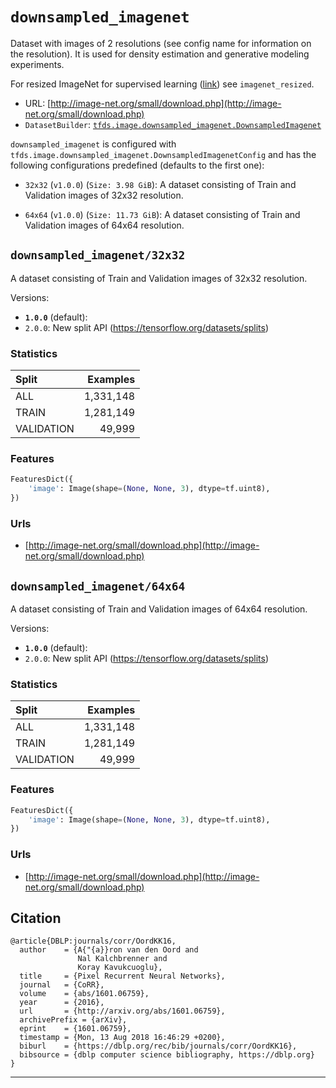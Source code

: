 <div itemscope itemtype="http://schema.org/Dataset">
  <div itemscope itemprop="includedInDataCatalog" itemtype="http://schema.org/DataCatalog">
    <meta itemprop="name" content="TensorFlow Datasets" />
  </div>

  <meta itemprop="name" content="downsampled_imagenet" />
  <meta itemprop="description" content="Dataset with images of 2 resolutions (see config name for information on the resolution).&#10;It is used for density estimation and generative modeling experiments.&#10;&#10;For resized ImageNet for supervised learning ([link](https://patrykchrabaszcz.github.io/Imagenet32/)) see `imagenet_resized`.&#10;&#10;&#10;To use this dataset:&#10;&#10;```python&#10;import tensorflow_datasets as tfds&#10;&#10;ds = tfds.load('downsampled_imagenet', split='train')&#10;for ex in ds.take(4):&#10;  print(ex)&#10;```&#10;&#10;See [the guide](https://www.tensorflow.org/datasets/overview) for more&#10;informations on [tensorflow_datasets](https://www.tensorflow.org/datasets).&#10;&#10;" />
  <meta itemprop="url" content="https://www.tensorflow.org/datasets/catalog/downsampled_imagenet" />
  <meta itemprop="sameAs" content="http://image-net.org/small/download.php" />
  <meta itemprop="citation" content="@article{DBLP:journals/corr/OordKK16,&#10;  author    = {A{&quot;{a}}ron van den Oord and&#10;               Nal Kalchbrenner and&#10;               Koray Kavukcuoglu},&#10;  title     = {Pixel Recurrent Neural Networks},&#10;  journal   = {CoRR},&#10;  volume    = {abs/1601.06759},&#10;  year      = {2016},&#10;  url       = {http://arxiv.org/abs/1601.06759},&#10;  archivePrefix = {arXiv},&#10;  eprint    = {1601.06759},&#10;  timestamp = {Mon, 13 Aug 2018 16:46:29 +0200},&#10;  biburl    = {https://dblp.org/rec/bib/journals/corr/OordKK16},&#10;  bibsource = {dblp computer science bibliography, https://dblp.org}&#10;}&#10;" />
</div>

# `downsampled_imagenet`

Dataset with images of 2 resolutions (see config name for information on the
resolution). It is used for density estimation and generative modeling
experiments.

For resized ImageNet for supervised learning
([link](https://patrykchrabaszcz.github.io/Imagenet32/)) see `imagenet_resized`.

*   URL:
    [http://image-net.org/small/download.php](http://image-net.org/small/download.php)
*   `DatasetBuilder`:
    [`tfds.image.downsampled_imagenet.DownsampledImagenet`](https://github.com/tensorflow/datasets/tree/master/tensorflow_datasets/image/downsampled_imagenet.py)

`downsampled_imagenet` is configured with
`tfds.image.downsampled_imagenet.DownsampledImagenetConfig` and has the
following configurations predefined (defaults to the first one):

*   `32x32` (`v1.0.0`) (`Size: 3.98 GiB`): A dataset consisting of Train and
    Validation images of 32x32 resolution.

*   `64x64` (`v1.0.0`) (`Size: 11.73 GiB`): A dataset consisting of Train and
    Validation images of 64x64 resolution.

## `downsampled_imagenet/32x32`
A dataset consisting of Train and Validation images of 32x32 resolution.

Versions:

*   **`1.0.0`** (default):
*   `2.0.0`: New split API (https://tensorflow.org/datasets/splits)

### Statistics

Split      | Examples
:--------- | --------:
ALL        | 1,331,148
TRAIN      | 1,281,149
VALIDATION | 49,999

### Features
```python
FeaturesDict({
    'image': Image(shape=(None, None, 3), dtype=tf.uint8),
})
```

### Urls

*   [http://image-net.org/small/download.php](http://image-net.org/small/download.php)

## `downsampled_imagenet/64x64`
A dataset consisting of Train and Validation images of 64x64 resolution.

Versions:

*   **`1.0.0`** (default):
*   `2.0.0`: New split API (https://tensorflow.org/datasets/splits)

### Statistics

Split      | Examples
:--------- | --------:
ALL        | 1,331,148
TRAIN      | 1,281,149
VALIDATION | 49,999

### Features
```python
FeaturesDict({
    'image': Image(shape=(None, None, 3), dtype=tf.uint8),
})
```

### Urls

*   [http://image-net.org/small/download.php](http://image-net.org/small/download.php)

## Citation
```
@article{DBLP:journals/corr/OordKK16,
  author    = {A{"{a}}ron van den Oord and
               Nal Kalchbrenner and
               Koray Kavukcuoglu},
  title     = {Pixel Recurrent Neural Networks},
  journal   = {CoRR},
  volume    = {abs/1601.06759},
  year      = {2016},
  url       = {http://arxiv.org/abs/1601.06759},
  archivePrefix = {arXiv},
  eprint    = {1601.06759},
  timestamp = {Mon, 13 Aug 2018 16:46:29 +0200},
  biburl    = {https://dblp.org/rec/bib/journals/corr/OordKK16},
  bibsource = {dblp computer science bibliography, https://dblp.org}
}
```

--------------------------------------------------------------------------------
